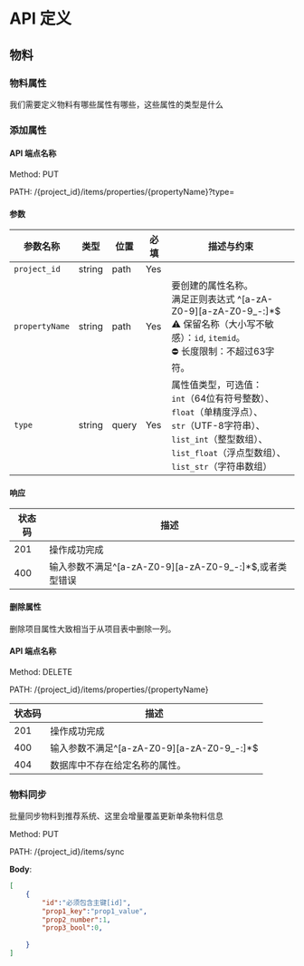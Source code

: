 # API 定义
## 物料

### 物料属性
我们需要定义物料有哪些属性有哪些，这些属性的类型是什么

### 添加属性
#### API 端点名称
Method: PUT

PATH:  /{project_id}/items/properties/{propertyName}?type=<string>
#### 参数

| 参数名称       | 类型     | 位置   | 必填 | 描述与约束                                                                                                                                         |
|----------------|----------|--------|------|--------------------------------------------------------------------------------------------------------------------------------------------------|
| `project_id`    | string   | path   | Yes  |                                                                                                                                      |
| `propertyName` | string   | path   | Yes  | 要创建的属性名称。<br>满足正则表达式 ^[a-zA-Z0-9][a-zA-Z0-9_-:]*$ <br>⚠️ 保留名称（大小写不敏感）：`id`, `itemid`。<br>⛔ 长度限制：不超过63字符。                                                  |
| `type`         | string   | query  | Yes  | 属性值类型，可选值：<br>`int`（64位有符号整数）、<br>`float`（单精度浮点）、<br>`str`（UTF-8字符串）、<br>`list_int`（整型数组）、<br>`list_float`（浮点型数组）、<br>`list_str`（字符串数组）|

#### 响应

| 状态码 | 描述               |
|--------|--------------------|
| 201    | 操作成功完成       |
| 400    | 输入参数不满足^[a-zA-Z0-9][a-zA-Z0-9_-:]*$,或者类型错误      |

#### 删除属性
删除项目属性大致相当于从项目表中删除一列。
#### API 端点名称
Method: DELETE

PATH:  /{project_id}/items/properties/{propertyName}

| 状态码 | 描述               |
|--------|--------------------|
| 201    | 操作成功完成       |
| 400    | 输入参数不满足^[a-zA-Z0-9][a-zA-Z0-9_-:]*$      |
| 404    | 数据库中不存在给定名称的属性。     |

### 物料同步
批量同步物料到推荐系统、这里会增量覆盖更新单条物料信息


Method: PUT

PATH: /\{project_id\}/items/sync

**Body**:
```json
[
    {
        "id":"必须包含主键[id]",
        "prop1_key":"prop1_value",
        "prop2_number":1,
        "prop3_bool":0,
        
    }
]
```

